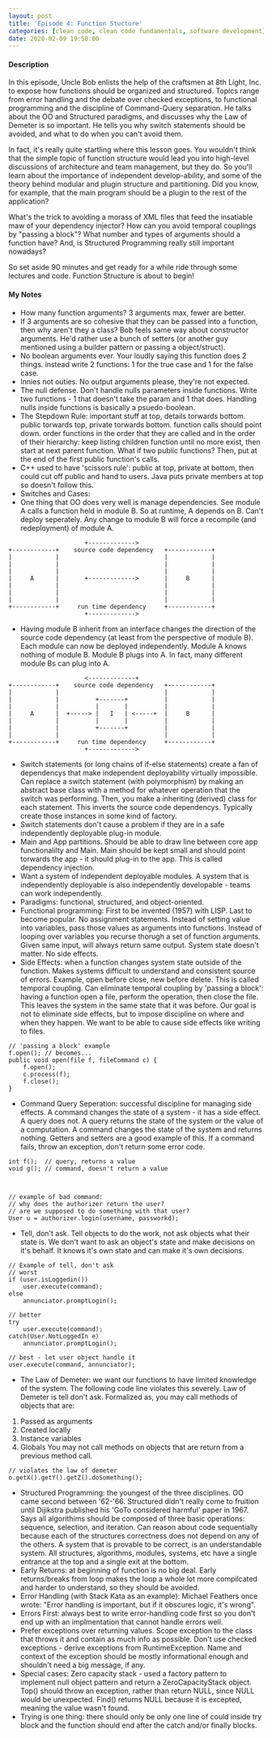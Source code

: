 ```yaml
---
layout: post
title: 'Episode 4: Function Stucture'
categories: [clean code, clean code fundamentals, software development]
date: 2020-02-09 19:50:00
---
```


#### Description

In this episode, Uncle Bob enlists the help of the craftsmen at 8th Light, Inc. to expose how functions should be organized and structured. Topics range from error handling and the debate over checked exceptions, to functional programming and the discipline of Command-Query separation. He talks about the OO and Structured paradigms, and discusses why the Law of Demeter is so important. He tells you why switch statements should be avoided, and what to do when you can't avoid them.

In fact, it's really quite startling where this lesson goes. You wouldn't think that the simple topic of function structure would lead you into high-level discussions of architecture and team management, but they do. So you'll learn about the importance of independent develop-ability, and some of the theory behind modular and plugin structure and partitioning. Did you know, for example, that the main program should be a plugin to the rest of the application?

What's the trick to avoiding a morass of XML files that feed the insatiable maw of your dependency injector? How can you avoid temporal couplings by "passing a block"? What number and types of arguments should a function have? And, is Structured Programming really still important nowadays?

So set aside 90 minutes and get ready for a while ride through some lectures and code. Function Structure is about to begin!

<!--more-->

#### My Notes
- How many function arguments? 3 arguments max, fewer are better.
- If 3 arguments are so cohesive that they can be passed into a function, then why aren't they a class? Bob feels same way about constructor arguments. He'd rather use a bunch of setters (or another guy mentioned using a builder pattern or passing a object/struct).
- No boolean arguments ever. Your loudly saying this function does 2 things. instead write 2 functions: 1 for the true case and 1 for the false case.
- Innies not outies. No output arguments please, they're not expected.
- The null defense. Don't handle nulls parameters inside functions. Write two functions - 1 that doesn't take the param and 1 that does. Handling nulls inside functions is basically a psuedo-boolean.
- The Stepdown Rule: important stuff at top, details torwards bottom. public torwards top, private torwards bottom. function calls should point down. order functions in the order that they are called and in the order of their hierarchy: keep listing children function until no more exist, then start at next parent function. What if two public functions? Then, put at the end of the first public function's calls.
- C++ used to have 'scissors rule': public at top, private at bottom, then could cut off public and hand to users. Java puts private members at top so doesn't follow this.
- Switches and Cases:
- One thing that OO does very well is manage dependencies. See module A calls a function held in module B. So at runtime, A depends on B. Can't deploy seperately. Any change to module B will force a recompile (and redeployment) of module A.

```
                     +------------->
+------------+    source code dependency   +------------+
|            |                             |            |
|            |                             |            |
|            |                             |            |
|     A      |       +------------->       |     B      |
|            |                             |            |
|            |                             |            |
|            |                             |            |
+------------+     run time dependency     +------------+
                     +------------->
```

- Having module B inherit from an interface changes the direction of the source code dependency (at least from the perspective of module B). Each module can now be deployed independently. Module A knows nothing of module B. Module B plugs into A. In fact, many different module Bs can plug into A.

```
                     <-------------+
+------------+    source code dependency   +------------+
|            |                             |            |
|            |          +-------+          |            |
|            |          |       |          |            |
|     A      |  +-----> |   I   | <-----+  |     B      |
|            |          |       |          |            |
|            |          +-------+          |            |
|            |                             |            |
+------------+     run time dependency     +------------+
                     +------------->
```

- Switch statements (or long chains of if-else statements) create a fan of dependencys that make independent deployability virtually impossible. Can replace a switch statement (with polymorphism) by making an abstract base class with a method for whatever operation that the switch was performing. Then, you make a inheriting (derived) class for each statement. This inverts the source code dependencys. Typically create those instances in some kind of factory.
- Switch statements don't cause a problem if they are in a safe independently deployable plug-in module.
- Main and App partitions. Should be able to draw line between core app functionalilty and Main. Main should be kept small and should point torwards the app - it should plug-in to the app. This is called dependency injection.
- Want a system of independent deployable modules. A system that is independently deployable is also independently developable - teams can work independently.
- Paradigms: functional, structured, and object-oriented.
- Functional programming: First to be invented (1957) with LISP. Last to become popular. No assignment statements. Instead of setting value into variables, pass those values as arguments into functions. Instead of looping over variables you recurse thorugh a set of function arguments. Given same input, will always return same output. System state doesn't matter. No side effects.
- Side Effects: when a function changes system state outside of the function. Makes systems difficult to understand and consistent source of errors. Example, open before close, new before delete. This is called temporal coupling. Can eliminate temporal coupling by 'passing a block': having a function open a file, perform the operation, then close the file. This leaves the system in the same state that it was before. Our goal is not to eliminate side effects, but to impose discipline on where and when they happen. We want to be able to cause side effects like writing to files. 

```
// 'passing a block' example
f.open(); // becomes...
public void open(file f, fileCommand c) {
    f.open();       
    c.process(f);
    f.close();
}
```

- Command Query Seperation: successful discipline for managing side effects. A command changes the state of a system - it has a side effect. A query does not. A query returns the state of the system or the value of a computation. A command changes the state of the system and returns nothing. Getters and setters are a good example of this. If a command fails, throw an exception, don't return some error code.

```
int f();  // query, returns a value
void g(); // command, doesn't return a value



// example of bad command:
// why does the authorizer return the user?
// are we supposed to do something with that user?
User u = authorizer.login(username, passworkd);
```

- Tell, don't ask. Tell objects to do the work, not ask objects what their state is. We don't want to ask an object's state and make decisions on it's behalf. It knows it's own state and can make it's own decisions.

```
// Example of tell, don't ask
// worst
if (user.isLoggedin())  
    user.execute(command);
else
    annunciator.promptLogin();

// better
try
    user.execute(command);
catch(User.NotLoggedIn e)
    annunciator.promptLogin();

// best - let user object handle it
user.execute(command, annunciator);
```

- The Law of Demeter: we want our functions to have limited knowledge of the system. The following code line violates this severely. Law of Demeter is tell don't ask. Formalized as, you may call methods of objects that are:
1. Passed as arguments
2. Created locally
3. Instance variables
4. Globals
You may not call methods on objects that are return from a previous method call.

```
// violates the law of demeter
o.getX().getY().getZ().doSomething();
```

- Structured Programming: the youngest of the three disciplines. OO came second between '62-'66. Structured didn't really come to fruition until Dijikstra published his 'GoTo considered harmful' paper in 1967. Says all algorithims should be composed of three basic operations: sequence, selection, and iteration. Can reason about code sequentially because each of the structures correctness does not depend on any of the others. A system that is provable to be correct, is an understandable system. All structures, algorithms, modules, systems, etc have a single entrance at the top and a single exit at the bottom.
- Early Returns: at beginning of function is no big deal. Early returns/breaks from loop makes the loop a whole lot more compilcated and harder to understand, so they should be avoided.
- Error Handling (with Stack Kata as an example): Michael Feathers once wrote: "Error handling is important, but if it obscures logic, it's wrong". 
- Errors First: always best to write error-handling code first so you don't end up with an implmentation that cannot handle errors well.
- Prefer exceptions over returning values. Scope exception to the class that throws it and contain as much info as possible. Don't use checked exceptions - derive exceptions from RuntimeException. Name and context of the exception should be mostly informational enough and shouldn't need a big message, if any.
- Special cases: Zero capacity stack - used a factory pattern to implement null object pattern and return a ZeroCapacityStack object. Top() should throw an exception, rather than return NULL, since NULL would be unexpected. Find() returns NULL because it is excepted, meaning the value wasn't found.
- Trying is one thing: there should only be only one line of could inside try block and the function should end after the catch and/or finally blocks.